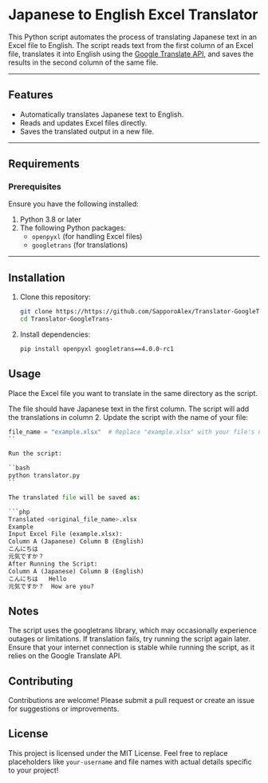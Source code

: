 # Japanese to English Excel Translator

This Python script automates the process of translating Japanese text in an Excel file to English. The script reads text from the first column of an Excel file, translates it into English using the [Google Translate API](https://py-googletrans.readthedocs.io/en/latest/), and saves the results in the second column of the same file.

---

## Features
- Automatically translates Japanese text to English.
- Reads and updates Excel files directly.
- Saves the translated output in a new file.

---

## Requirements

### **Prerequisites**
Ensure you have the following installed:
1. Python 3.8 or later
2. The following Python packages:
   - `openpyxl` (for handling Excel files)
   - `googletrans` (for translations)

---

## Installation

1. Clone this repository:
   ```bash
   git clone https://https://github.com/SapporoAlex/Translator-GoogleTrans-.git
   cd Translator-GoogleTrans-
   ```

2. Install dependencies:
   ```bash
   pip install openpyxl googletrans==4.0.0-rc1
   ```

## Usage
Place the Excel file you want to translate in the same directory as the script.

The file should have Japanese text in the first column.
The script will add the translations in column 2.
Update the script with the name of your file:

```python
file_name = "example.xlsx"  # Replace "example.xlsx" with your file's name
``

Run the script:

``bash
python translator.py
``

The translated file will be saved as:

```php
Translated <original_file_name>.xlsx
Example
Input Excel File (example.xlsx):
Column A (Japanese)	Column B (English)
こんにちは	
元気ですか？	
After Running the Script:
Column A (Japanese)	Column B (English)
こんにちは	Hello
元気ですか？	How are you?
```

## Notes
The script uses the googletrans library, which may occasionally experience outages or limitations. If translation fails, try running the script again later.
Ensure that your internet connection is stable while running the script, as it relies on the Google Translate API.

## Contributing
Contributions are welcome! Please submit a pull request or create an issue for suggestions or improvements.

## License
This project is licensed under the MIT License.
Feel free to replace placeholders like `your-username` and file names with actual details specific to your project!







